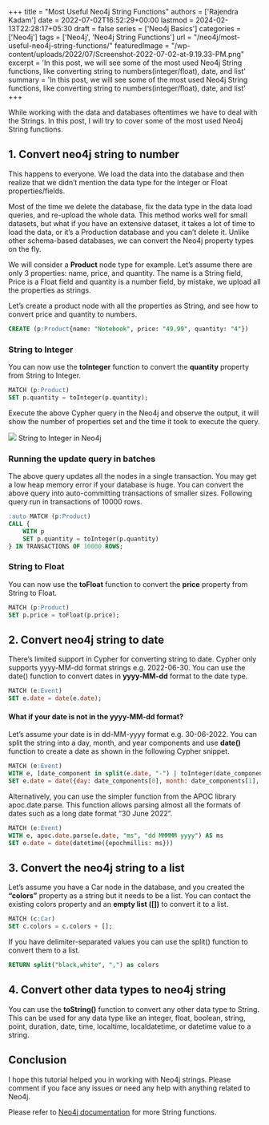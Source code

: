 +++
title = "Most Useful Neo4j String Functions"
authors = ['Rajendra Kadam']
date = 2022-07-02T16:52:29+00:00
lastmod = 2024-02-13T22:28:17+05:30
draft = false
series = ['Neo4j Basics']
categories = ['Neo4j']
tags = ['Neo4j', 'Neo4j String Functions']
url = "/neo4j/most-useful-neo4j-string-functions/"
featuredImage = "/wp-content/uploads/2022/07/Screenshot-2022-07-02-at-9.19.33-PM.png"
excerpt = 'In this post, we will see some of the most used Neo4j String functions, like converting string to numbers(integer/float), date, and list'
summary = 'In this post, we will see some of the most used Neo4j String functions, like converting string to numbers(integer/float), date, and list'
+++

While working with the data and databases oftentimes we have to deal with the Strings.  In this post, I will try to cover some of the most used Neo4j String functions.


## 1. Convert neo4j string to number

This happens to everyone. We load the data into the database and then realize that we didn’t mention the data type for the Integer or Float properties/fields.

Most of the time we delete the database, fix the data type in the data load queries, and re-upload the whole data. This method works well for small datasets, but what if you have an extensive dataset, it takes a lot of time to load the data, or it’s a Production database and you can’t delete it. Unlike other schema-based databases, we can convert the Neo4j property types on the fly.

We will consider a **Product** node type for example. Let’s assume there are only 3 properties: name, price, and quantity. The name is a String field, Price is a Float field and quantity is a number field, by mistake, we upload all the properties as strings.

Let’s create a product node with all the properties as String, and see how to convert price and quantity to numbers.


```SQL
CREATE (p:Product{name: "Notebook", price: "49.99", quantity: "4"})
```

### String to Integer

You can now use the **toInteger** function to convert the **quantity** property from String to Integer.


```SQL
MATCH (p:Product)
SET p.quantity = toInteger(p.quantity);
```

Execute the above Cypher query in the Neo4j and observe the output, it will show the number of properties set and the time it took to execute the query.

![](/wp-content/uploads/2022/07/Screenshot-2022-07-02-at-8.31.29-PM.png)
String to Integer in Neo4j

### Running the update query in batches

The above query updates all the nodes in a single transaction. You may get a low heap memory error if your database is huge. You can convert the above query into auto-committing transactions of smaller sizes. Following query run in transactions of 10000 rows.

```SQL
:auto MATCH (p:Product)
CALL {
    WITH p
    SET p.quantity = toInteger(p.quantity)
} IN TRANSACTIONS OF 10000 ROWS;
```

### String to Float

You can now use the **toFloat** function to convert the **price** property from String to Float.

```SQL
MATCH (p:Product)
SET p.price = toFloat(p.price);
```

## 2. Convert neo4j string to date

There’s limited support in Cypher for converting string to date. Cypher only supports yyyy-MM-dd format strings e.g. 2022-06-30. You can use the date() function to convert dates in **yyyy-MM-dd** format to the date type.

```SQL
MATCH (e:Event)
SET e.date = date(e.date);
```

#### **What if your date is not in the yyyy-MM-dd format?**

Let’s assume your date is in dd-MM-yyyy format e.g. 30-06-2022. You can split the string into a day, month, and year components and use **date()** function to create a date as shown in the following Cypher snippet.

```SQL
MATCH (e:Event)
WITH e, [date_component in split(e.date, "-") | toInteger(date_component)] AS date_components
SET e.date = date({day: date_components[0], month: date_components[1], year: date_components[2]})
```

Alternatively, you can use the simpler function from the APOC library apoc.date.parse. This function allows parsing almost all the formats of dates such as a long date format “30 June 2022”.

```SQL
MATCH (e:Event)
WITH e, apoc.date.parse(e.date, "ms", "dd MMMMM yyyy") AS ms
SET e.date = date(datetime({epochmillis: ms}))
```

## 3. Convert the neo4j string to a list

Let’s assume you have a Car node in the database, and you created the **“colors”** property as a string but it needs to be a list. You can contact the existing colors property and an **empty list ([])** to convert it to a list.

```SQL
MATCH (c:Car)
SET c.colors = c.colors + [];
```

If you have delimiter-separated values you can use the split() function to convert them to a list.

```SQL
RETURN split("black,white", ",") as colors
```

## 4. Convert other data types to neo4j string

You can use the **toString()** function to convert any other data type to String. This can be used for any data type like an integer, float, boolean, string, point, duration, date, time, localtime, localdatetime, or datetime value to a string.

## Conclusion

I hope this tutorial helped you in working with Neo4j strings. Please comment if you face any issues or need any help with anything related to Neo4j.

Please refer to [Neo4j documentation](https://neo4j.com/docs/cypher-manual/current/functions/string) for more String functions.
